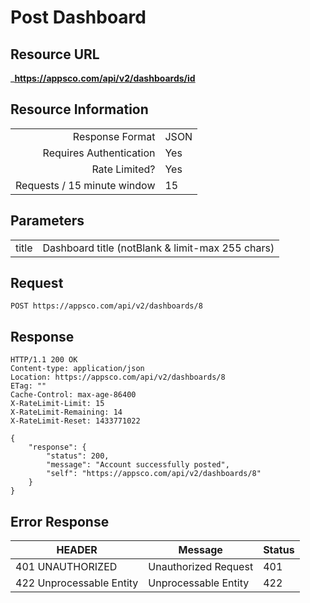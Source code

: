 # Post Dashboard



## Resource URL

___https://appsco.com/api/v2/dashboards/id__

## Resource Information

|                               |               |
|------------------------------:|---------------|
|Response Format                |JSON           |
|Requires Authentication        |Yes            |
|Rate Limited?                  |Yes            |
|Requests / 15 minute window    |15             |


## Parameters

|                               |                                                |
|-------------------------------|:----------------------------------------------:|
|title                          |Dashboard title (notBlank & limit-max 255 chars)|



## Request

```.http
POST https://appsco.com/api/v2/dashboards/8
```

## Response

```.http
HTTP/1.1 200 OK
Content-type: application/json
Location: https://appsco.com/api/v2/dashboards/8
ETag: ""
Cache-Control: max-age-86400
X-RateLimit-Limit: 15
X-RateLimit-Remaining: 14
X-RateLimit-Reset: 1433771022

{
    "response": {
        "status": 200,
        "message": "Account successfully posted",
        "self": "https://appsco.com/api/v2/dashboards/8"
    }
}

```
## Error Response

|HEADER                         |Message                        |Status         |
|-------------------------------|-------------------------------|---------------|
|401 UNAUTHORIZED               |Unauthorized Request           |401            |
|422 Unprocessable Entity       |Unprocessable Entity           |422            |